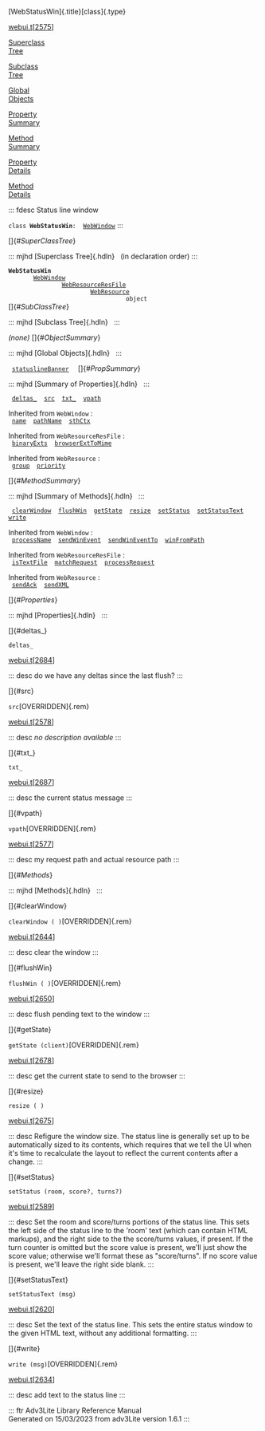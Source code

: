 [WebStatusWin]{.title}[class]{.type}

[webui.t](../file/webui.t.html)\[[2575](../source/webui.t.html#2575)\]

[Superclass\
Tree](#_SuperClassTree_)

[Subclass\
Tree](#_SubClassTree_)

[Global\
Objects](#_ObjectSummary_)

[Property\
Summary](#_PropSummary_)

[Method\
Summary](#_MethodSummary_)

[Property\
Details](#_Properties_)

[Method\
Details](#_Methods_)

::: fdesc
Status line window

`class `**`WebStatusWin`**` :   `[`WebWindow`](../object/WebWindow.html)
:::

[]{#_SuperClassTree_}

::: mjhd
[Superclass Tree]{.hdln}   (in declaration order)
:::

**`WebStatusWin`**\
`         `[`WebWindow`](../object/WebWindow.html)\
`                 `[`WebResourceResFile`](../object/WebResourceResFile.html)\
`                         `[`WebResource`](../object/WebResource.html)\
`                                 object`\
[]{#_SubClassTree_}

::: mjhd
[Subclass Tree]{.hdln}  
:::

*(none)* []{#_ObjectSummary_}

::: mjhd
[Global Objects]{.hdln}  
:::

` `[`statuslineBanner`](../object/statuslineBanner.html)`  `
[]{#_PropSummary_}

::: mjhd
[Summary of Properties]{.hdln}  
:::

` `[`deltas_`](#deltas_)`  `[`src`](#src)`  `[`txt_`](#txt_)`  `[`vpath`](#vpath)`  `

Inherited from `WebWindow` :\
` `[`name`](../object/WebWindow.html#name)`  `[`pathName`](../object/WebWindow.html#pathName)`  `[`sthCtx`](../object/WebWindow.html#sthCtx)`  `

Inherited from `WebResourceResFile` :\
` `[`binaryExts`](../object/WebResourceResFile.html#binaryExts)`  `[`browserExtToMime`](../object/WebResourceResFile.html#browserExtToMime)`  `

Inherited from `WebResource` :\
` `[`group`](../object/WebResource.html#group)`  `[`priority`](../object/WebResource.html#priority)`  `

[]{#_MethodSummary_}

::: mjhd
[Summary of Methods]{.hdln}  
:::

` `[`clearWindow`](#clearWindow)`  `[`flushWin`](#flushWin)`  `[`getState`](#getState)`  `[`resize`](#resize)`  `[`setStatus`](#setStatus)`  `[`setStatusText`](#setStatusText)`  `[`write`](#write)`  `

Inherited from `WebWindow` :\
` `[`processName`](../object/WebWindow.html#processName)`  `[`sendWinEvent`](../object/WebWindow.html#sendWinEvent)`  `[`sendWinEventTo`](../object/WebWindow.html#sendWinEventTo)`  `[`winFromPath`](../object/WebWindow.html#winFromPath)`  `

Inherited from `WebResourceResFile` :\
` `[`isTextFile`](../object/WebResourceResFile.html#isTextFile)`  `[`matchRequest`](../object/WebResourceResFile.html#matchRequest)`  `[`processRequest`](../object/WebResourceResFile.html#processRequest)`  `

Inherited from `WebResource` :\
` `[`sendAck`](../object/WebResource.html#sendAck)`  `[`sendXML`](../object/WebResource.html#sendXML)`  `

[]{#_Properties_}

::: mjhd
[Properties]{.hdln}  
:::

[]{#deltas_}

`deltas_`

[webui.t](../file/webui.t.html)\[[2684](../source/webui.t.html#2684)\]

::: desc
do we have any deltas since the last flush?
:::

[]{#src}

`src`[OVERRIDDEN]{.rem}

[webui.t](../file/webui.t.html)\[[2578](../source/webui.t.html#2578)\]

::: desc
*no description available*
:::

[]{#txt_}

`txt_`

[webui.t](../file/webui.t.html)\[[2687](../source/webui.t.html#2687)\]

::: desc
the current status message
:::

[]{#vpath}

`vpath`[OVERRIDDEN]{.rem}

[webui.t](../file/webui.t.html)\[[2577](../source/webui.t.html#2577)\]

::: desc
my request path and actual resource path
:::

[]{#_Methods_}

::: mjhd
[Methods]{.hdln}  
:::

[]{#clearWindow}

`clearWindow ( )`[OVERRIDDEN]{.rem}

[webui.t](../file/webui.t.html)\[[2644](../source/webui.t.html#2644)\]

::: desc
clear the window
:::

[]{#flushWin}

`flushWin ( )`[OVERRIDDEN]{.rem}

[webui.t](../file/webui.t.html)\[[2650](../source/webui.t.html#2650)\]

::: desc
flush pending text to the window
:::

[]{#getState}

`getState (client)`[OVERRIDDEN]{.rem}

[webui.t](../file/webui.t.html)\[[2678](../source/webui.t.html#2678)\]

::: desc
get the current state to send to the browser
:::

[]{#resize}

`resize ( )`

[webui.t](../file/webui.t.html)\[[2675](../source/webui.t.html#2675)\]

::: desc
Refigure the window size. The status line is generally set up to be
automatically sized to its contents, which requires that we tell the UI
when it\'s time to recalculate the layout to reflect the current
contents after a change.
:::

[]{#setStatus}

`setStatus (room, score?, turns?)`

[webui.t](../file/webui.t.html)\[[2589](../source/webui.t.html#2589)\]

::: desc
Set the room and score/turns portions of the status line. This sets the
left side of the status line to the \'room\' text (which can contain
HTML markups), and the right side to the the score/turns values, if
present. If the turn counter is omitted but the score value is present,
we\'ll just show the score value; otherwise we\'ll format these as
\"score/turns\". If no score value is present, we\'ll leave the right
side blank.
:::

[]{#setStatusText}

`setStatusText (msg)`

[webui.t](../file/webui.t.html)\[[2620](../source/webui.t.html#2620)\]

::: desc
Set the text of the status line. This sets the entire status window to
the given HTML text, without any additional formatting.
:::

[]{#write}

`write (msg)`[OVERRIDDEN]{.rem}

[webui.t](../file/webui.t.html)\[[2634](../source/webui.t.html#2634)\]

::: desc
add text to the status line
:::

::: ftr
Adv3Lite Library Reference Manual\
Generated on 15/03/2023 from adv3Lite version 1.6.1
:::
